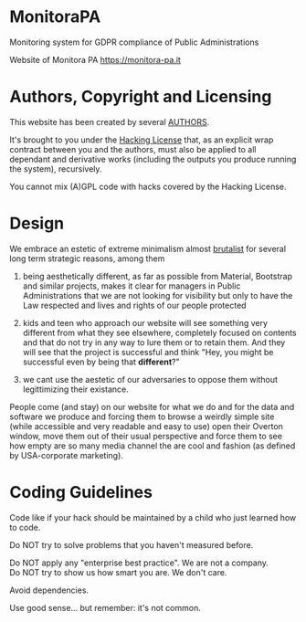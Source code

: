 # MonitoraPA
Monitoring system for GDPR compliance of Public Administrations

Website of Monitora PA https://monitora-pa.it

# Authors, Copyright and Licensing

This website has been created by several [AUTHORS](./AUTHORS.md).

It's brought to you under the [Hacking License](./LICENSE.txt) that, as
an explicit wrap contract between you and the authors, must also be
applied to all dependant and derivative works (including the outputs
you produce running the system), recursively.

You cannot mix (A)GPL code with hacks covered by the Hacking License.

# Design
We embrace an estetic of extreme minimalism almost [brutalist](https://elementor.com/blog/brutalism-in-web-design/)
for several long term strategic reasons, among them

1) being aesthetically different, as far as possible from Material, Bootstrap and similar projects, makes it clear for managers in Public Administrations that we are not looking for visibility but only to have the Law respected and lives and rights of our people protected

2) kids and teen who approach our website will see something very different from what they see elsewhere, completely focused on contents and that do not try in any way to lure them or to retain them. And they will see that the project is successful and think "Hey, you might be successful even by being that **different**?"
3) we cant use the aestetic of our adversaries to oppose them without legittimizing their existance.

People come (and stay) on our website for what we do and for the data and software we produce and forcing them to browse a weirdly simple site (while accessible and very readable and easy to use) open their Overton window, move them out of their usual perspective and force them to see how empty are so many media channel the are cool and fashion (as defined by USA-corporate marketing).

# Coding Guidelines

Code like if your hack should be maintained by a child who
just learned how to code.

Do NOT try to solve problems that you haven't measured before.

Do NOT apply any "enterprise best practice". We are not a company.  
Do NOT try to show us how smart you are. We don't care.

Avoid dependencies.

Use good sense... but remember: it's not common.
